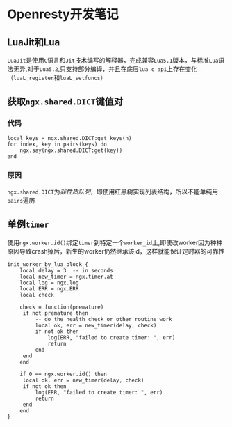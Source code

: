 # Openresty开发笔记

## LuaJit和Lua
`LuaJit`是使用`C`语言和`Jit`技术编写的解释器，完成兼容`Lua5.1`版本，与标准`Lua`语法无异,对于`Lua5.2`,只支持部分编译，并且在底层`lua c api`上存在变化（`luaL_register`和`luaL_setfuncs`）


## 获取`ngx.shared.DICT`键值对

### 代码
	local keys = ngx.shared.DICT:get_keys(n)
	for index, key in pairs(keys) do
		ngx.say(ngx.shared.DICT:get(key))
	end

### 原因
`ngx.shared.DICT`为*非性质队列*，即使用红黑树实现列表结构，所以不能单纯用`pairs`遍历

## 单例`timer`
使用`ngx.worker.id()`绑定`timer`到特定一个`worker_id`上,即使改worker因为种种原因导致crash掉后，新生的worker仍然继承该id，这样就能保证定时器的可靠性

	init_worker_by_lua_block {
		local delay = 3  -- in seconds
		local new_timer = ngx.timer.at
		local log = ngx.log
		local ERR = ngx.ERR
		local check
		
		check = function(premature)
		 if not premature then
		     -- do the health check or other routine work
		     local ok, err = new_timer(delay, check)
		     if not ok then
		         log(ERR, "failed to create timer: ", err)
		         return
		     end
		 end
		end
		
		if 0 == ngx.worker.id() then
		 local ok, err = new_timer(delay, check)
		 if not ok then
		     log(ERR, "failed to create timer: ", err)
		     return
		 end
		end
	}

